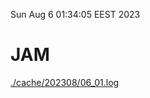 Sun Aug  6 01:34:05 EEST 2023
# JAM
<a href='./cache/202308/06_01.log'>./cache/202308/06_01.log</a>
